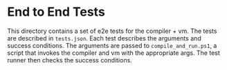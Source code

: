 # End to End Tests

This directory contains a set of e2e tests for the compiler + vm.
The tests are described in `tests.json`. Each test describes the arguments and success conditions. The arguments are passed to `compile_and_run.ps1`, a script that invokes the compiler and vm with the appropriate args. The test runner then checks the success conditions.
